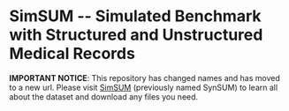 # SimSUM -- Simulated Benchmark with Structured and Unstructured Medical Records

**IMPORTANT NOTICE**: This repository has changed names and has moved to a new url. Please visit [SimSUM](https://github.com/prabaey/SimSUM) (previously named SynSUM) to learn all about the dataset and download any files you need.
